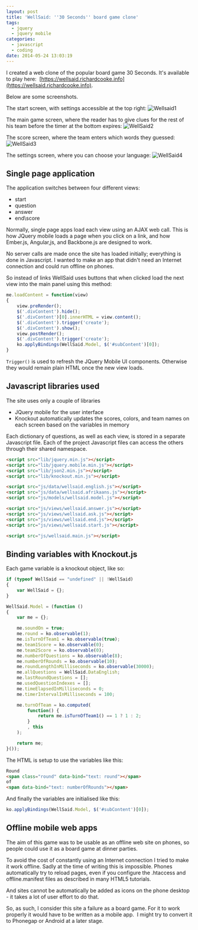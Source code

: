 ```yaml
---
layout: post
title: 'WellSaid: ''30 Seconds'' board game clone'
tags:
  - jquery
  - jquery mobile
categories:
  - javascript
  - coding
date: 2014-05-24 13:03:19
---
```


I created a web clone of the popular board game 30 Seconds. It's available to play here:  [https://wellsaid.richardcooke.info](https://wellsaid.richardcooke.info).

Below are some screenshots.

The start screen, with settings accessible at the top right:
![Wellsaid1](1.png)

The main game screen, where the reader has to give clues for the rest of his team before the timer at the bottom expires:
![WellSaid2](2.png)

The score screen, where the team enters which words they guessed:
![WellSaid3](3.png)

The settings screen, where you can choose your language:
![WellSaid4](4.png)

## Single page application
The application switches between four different views:

*   start
*   question
*   answer
*   end\\score

Normally, single page apps load each view using an AJAX web call. This is how JQuery mobile loads a page when you click on a link, and how Ember.js, Angular,js, and Backbone.js are designed to work. 

No server calls are made once the site has loaded initially; everything is done in Javascript. I wanted to make an app that didn't need an Internet connection and could run offline on phones. 

So instead of links WellSaid uses buttons that when clicked load the next view into the main panel using this method:

```js
me.loadContent = function(view)
{
	view.preRender();
	$('.divContent').hide();
	$('.divContent')[0].innerHTML = view.content();
	$('.divContent').trigger('create');
	$('.divContent').show();
	view.postRender();
	$('.divContent').trigger('create');
	ko.applyBindings(WellSaid.Model, $('#subContent')[0]);
}
```

`Trigger()` is used to refresh the JQuery Mobile UI components. Otherwise they would remain plain HTML once the new view loads.

## Javascript libraries used
The site uses only a couple of libraries

*   JQuery mobile for the user interface
*   Knockout automatically updates the scores, colors, and team names on each screen based on the variables in memory

Each dictionary of questions, as well as each view, is stored in a separate Javascript file. Each of the project Javascript files can access the others through their shared namespace.

```html
<script src="lib/jquery.min.js"></script>
<script src="lib/jquery.mobile.min.js"></script>
<script src="lib/json2.min.js"></script>
<script src="lib/knockout.min.js"></script>

<script src="js/data/wellsaid.english.js"></script>
<script src="js/data/wellsaid.afrikaans.js"></script>
<script src="js/models/wellsaid.model.js"></script>

<script src="js/views/wellsaid.answer.js"></script>
<script src="js/views/wellsaid.ask.js"></script>
<script src="js/views/wellsaid.end.js"></script>
<script src="js/views/wellsaid.start.js"></script>

<script src="js/wellsaid.main.js"></script>
```

## Binding variables with Knockout.js
Each game variable is a knockout object, like so:

```js
if (typeof WellSaid == "undefined" || !WellSaid)
{
    var WellSaid = {};
}

WellSaid.Model = (function () 
{
    var me = {};

    me.soundOn = true;
    me.round = ko.observable(1);
    me.isTurnOfTeam1 = ko.observable(true);
    me.team1Score = ko.observable(0);
    me.team2Score = ko.observable(0);
    me.numberOfQuestions = ko.observable(8);
    me.numberOfRounds = ko.observable(10);
    me.roundLengthInMilliseconds = ko.observable(30000);
    me.allQuestions = WellSaid.DataEnglish;
    me.lastRoundQuestions = [];
    me.usedQuestionIndexes = [];
    me.timeElapsedInMilliseconds = 0;
    me.timerIntervalInMilliseconds = 100;

    me.turnOfTeam = ko.computed(
        function() {
            return me.isTurnOfTeam1() == 1 ? 1 : 2;
        }
        , this
    );

    return me;
}());
```

The HTML is setup to use the variables like this:

```html
Round
<span class="round" data-bind="text: round"></span>
of
<span data-bind="text: numberOfRounds"></span>
```

And finally the variables are initialised like this:

```js
ko.applyBindings(WellSaid.Model, $('#subContent')[0]);
```

## Offline mobile web apps
The aim of this game was to be usable as an offline web site on phones, so people could use it as a board game at dinner parties.

To avoid the cost of constantly using an Internet connection I tried to make it work offline. Sadly at the time of writing this is impossible. Phones automatically try to reload pages, even if you configure the .htaccess and offline.manifest files as described in many HTML5 tutorials.

And sites cannot be automatically be added as icons on the phone desktop - it takes a lot of user effort to do that.

So, as such, I consider this site a failure as a board game. For it to work properly it would have to be written as a mobile app.  I might try to convert it to Phonegap or Android at a later stage.
